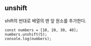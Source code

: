## unshift

shift의 반대로 배열의 맨 앞 원소를 추가한다.

```
const numbers = [10, 20, 30, 40];
numbers.unshift(5);
console.log(numbers);
```
